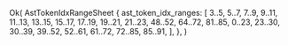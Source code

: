 Ok(
    AstTokenIdxRangeSheet {
        ast_token_idx_ranges: [
            3..5,
            5..7,
            7..9,
            9..11,
            11..13,
            13..15,
            15..17,
            17..19,
            19..21,
            21..23,
            48..52,
            64..72,
            81..85,
            0..23,
            23..30,
            30..39,
            39..52,
            52..61,
            61..72,
            72..85,
            85..91,
        ],
    },
)